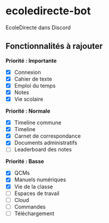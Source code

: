 # ecoledirecte-bot
EcoleDirecte dans Discord

## Fonctionnalités à rajouter

**Priorité : Importante**
- [X] Connexion
- [X] Cahier de texte
- [X] Emploi du temps
- [X] Notes
- [X] Vie scolaire

**Priorité : Normale**
- [X] Timeline commune
- [X] Timeline
- [X] Carnet de correspondance
- [X] Documents administratifs
- [ ] Leaderboard des notes

**Priorité : Basse**
- [X] QCMs
- [X] Manuels numériques
- [X] Vie de la classe
- [ ] Espaces de travail
- [ ] Cloud
- [ ] Commandes
- [ ] Téléchargement
